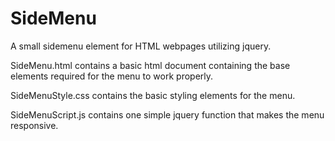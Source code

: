 # SideMenu
A small sidemenu element for HTML webpages utilizing jquery.

SideMenu.html contains a basic html document containing the base elements required for the menu to work properly.

SideMenuStyle.css contains the basic styling elements for the menu.

SideMenuScript.js contains one simple jquery function that makes the menu responsive.


